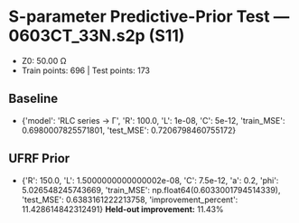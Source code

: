 # S-parameter Predictive-Prior Test — 0603CT_33N.s2p (S11)
- Z0: 50.00 Ω
- Train points: 696  |  Test points: 173

## Baseline
- {'model': 'RLC series -> Γ', 'R': 100.0, 'L': 1e-08, 'C': 5e-12, 'train_MSE': 0.6980007825571801, 'test_MSE': 0.7206798460755172}

## UFRF Prior
- {'R': 150.0, 'L': 1.5000000000000002e-08, 'C': 7.5e-12, 'a': 0.2, 'phi': 5.026548245743669, 'train_MSE': np.float64(0.6033001794514339), 'test_MSE': 0.6383161222213758, 'improvement_percent': 11.428614842312491}
**Held-out improvement:** 11.43%